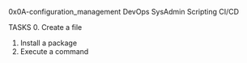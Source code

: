 0x0A-configuration_management
DevOps
SysAdmin
Scripting
CI/CD

TASKS
0. Create a file
1. Install a package
2. Execute a command

